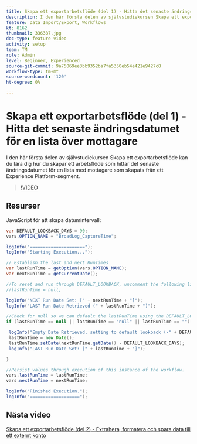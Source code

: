 ```yaml
---
title: Skapa ett exportarbetsflöde (del 1) - Hitta det senaste ändringsdatumet för en lista över mottagare
description: I den här första delen av självstudiekursen Skapa ett exportarbetsflöde kan du lära dig hur du skapar ett arbetsflöde som hittar det senaste ändringsdatumet för en lista med mottagare som skapats från ett Experience Platform-segment.
feature: Data Import/Export, Workflows
kt: 8162
thumbnail: 336387.jpg
doc-type: feature video
activity: setup
team: TM
role: Admin
level: Beginner, Experienced
source-git-commit: 9a75069ee3bb9352ba7fa5350eb54e421e9427c8
workflow-type: tm+mt
source-wordcount: '120'
ht-degree: 0%

---
```



# Skapa ett exportarbetsflöde (del 1) - Hitta det senaste ändringsdatumet för en lista över mottagare

I den här första delen av självstudiekursen Skapa ett exportarbetsflöde kan du lära dig hur du skapar ett arbetsflöde som hittar det senaste ändringsdatumet för en lista med mottagare som skapats från ett Experience Platform-segment.

>[!VIDEO](https://video.tv.adobe.com/v/336387?quality=12)

## Resurser

JavaScript för att skapa datumintervall:

```java
var DEFAULT_LOOKBACK_DAYS = 90;
vars.OPTION_NAME = "BroadLog_CaptureTime";

logInfo("=====================");
logInfo("Starting Execution...");

// Establish the last and next RunTimes
var lastRunTime = getOption(vars.OPTION_NAME);
var nextRunTime = getCurrentDate();

//To reset and run through DEFAULT_LOOKBACK, uncomment the following line.
//lastRunTime = null;

logInfo("NEXT Run Date Set: [" + nextRunTime + "]");
logInfo("LAST Run Date Retrieved (" + lastRunTime + ")");

//Check for null so we can default the lastRunTime using the DEFAULT_LOOKBACK 
if (lastRunTime == null || lastRunTime == "null" || lastRunTime == "") {

 logInfo("Empty Date Retrieved, setting to default lookback (-" + DEFAULT_LOOKBACK_DAYS + " days)");
 lastRunTime = new Date();
 lastRunTime.setDate(nextRunTime.getDate() - DEFAULT_LOOKBACK_DAYS);
 logInfo("LAST Run Date Set: [" + lastRunTime + "]");

} 

//Persist values through execution of this instance of the workflow.
vars.lastRunTime = lastRunTime;
vars.nextRunTime = nextRunTime;

logInfo("Finished Execution.");
logInfo("===================");
```

## Nästa video

[Skapa ett exportarbetsflöde (del 2) - Extrahera, formatera och spara data till ett externt konto](extract-format-save-data-to-external-account.md)

